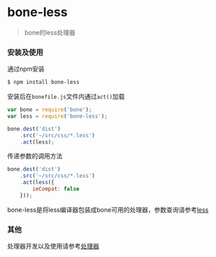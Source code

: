 # bone-less
> bone的less处理器

### 安装及使用

通过npm安装

```sh
$ npm install bone-less 
```

安装后在`bonefile.js`文件内通过`act()`加载

```js
var bone = require('bone');
var less = require('bone-less');

bone.dest('dist')
	.src('~/src/css/*.less')
	.act(less);
```

传递参数的调用方法

```js
bone.dest('dist')
	.src('~/src/css/*.less')
	.act(less({
		ieCompat: false
	}));
```

bone-less是将less编译器包装成bone可用的处理器，参数查询请参考[less](https://github.com/less/less.js)

### 其他

处理器开发以及使用请参考[处理器](https://github.com/wyicwx/bone/blob/master/docs/plugin.md)
